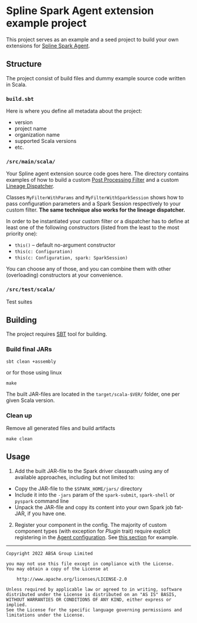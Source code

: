 # Spline Spark Agent extension example project

This project serves as an example and a seed project to build your own extensions
for [Spline Spark Agent](https://github.com/AbsaOSS/spline-spark-agent).

## Structure

The project consist of build files and dummy example source code written in Scala.

### `build.sbt`

Here is where you define all metadata about the project:

- version
- project name
- organization name
- supported Scala versions
- etc.

### `/src/main/scala/`

Your Spline agent extension source code goes here. The directory contains examples of how to build a
custom [Post Processing Filter](https://github.com/AbsaOSS/spline-spark-agent#filters)
and a custom [Lineage Dispatcher](https://github.com/AbsaOSS/spline-spark-agent#dispatchers).

Classes `MyFilterWithParams`  and `MyFilterWithSparkSession` shows how to pass configuration parameters and a Spark Session respectively to your
custom filter. **The same technique also works for the lineage dispatcher.**

In order to be instantiated your custom filter or a dispatcher has to define at least one of the following constructors
(listed from the least to the most priority one):
- `this()` &ndash; default no-argument constructor
- `this(c: Configuration)` 
- `this(c: Configuration, spark: SparkSession)` 

You can choose any of those, and you can combine them with other (overloading) constructors at your convenience.

### `/src/test/scala/`

Test suites

## Building

The project requires [SBT](https://www.scala-sbt.org/) tool for building.

### Build final JARs

```shell
sbt clean +assembly
```

or for those using linux

```shell
make
```

The built JAR-files are located in the `target/scala-$VER/` folder, one per given Scala version.

### Clean up

Remove all generated files and build artifacts

```shell
make clean
```

## Usage

1. Add the built JAR-file to the Spark driver classpath using any of available approaches, including but not limited to:
  - Copy the JAR-file to the `$SPARK_HOME/jars/` directory
  - Include it into the `-jars` param of the `spark-submit`, `spark-shell` or `pyspark` command line
  - Unpack the JAR-file and copy its content into your own Spark job fat-JAR, if you have one.

2. Register your component in the config. The majority of custom component types (with exception for _Plugin_ trait) require explicit registering in
   the [Agent configuration](https://github.com/AbsaOSS/spline-spark-agent#configuration).
   See [this section](https://github.com/AbsaOSS/spline-spark-agent#creating-your-own-dispatcher) for example.

---

    Copyright 2022 ABSA Group Limited
    
    you may not use this file except in compliance with the License.
    You may obtain a copy of the License at
    
        http://www.apache.org/licenses/LICENSE-2.0
    
    Unless required by applicable law or agreed to in writing, software
    distributed under the License is distributed on an "AS IS" BASIS,
    WITHOUT WARRANTIES OR CONDITIONS OF ANY KIND, either express or implied.
    See the License for the specific language governing permissions and
    limitations under the License.
